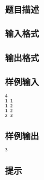 

# 题目描述



# 输入格式



# 输出格式



# 样例输入


<pre>4
1 1
1 2
1 2
2 3
</pre>

# 样例输出


<pre>3
</pre>

# 提示


<p>
<img src="/upload/image/20190424/20190424183640_39558.png" alt=""/> 
</p>
